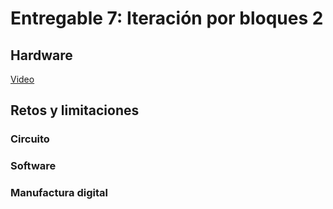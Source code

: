 # Entregable 7: Iteración por bloques 2
## Hardware
[Video](https://drive.google.com/uc?export=view&id=1cwhI2KJpRrJyVz5lBFUIOB9XxuT7I9tZ)




## Retos y limitaciones
### Circuito
### Software
### Manufactura digital
